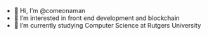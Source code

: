 - 👋 Hi, I’m @comeonaman
- 👀 I’m interested in front end development and blockchain
- 🌱 I’m currently studying Computer Science at Rutgers University

<!---
comeonaman/comeonaman is a ✨ special ✨ repository because its `README.md` (this file) appears on your GitHub profile.
You can click the Preview link to take a look at your changes.
--->
